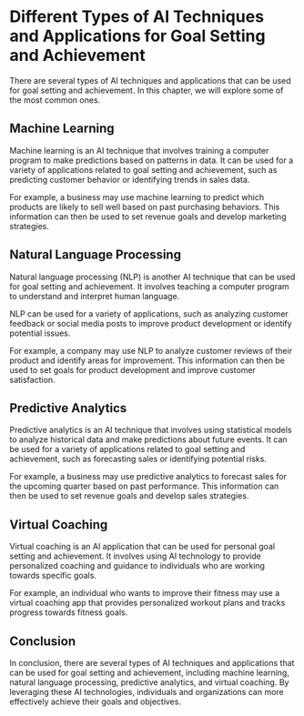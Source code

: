 Different Types of AI Techniques and Applications for Goal Setting and Achievement
===========================================================================================================================================================

There are several types of AI techniques and applications that can be used for goal setting and achievement. In this chapter, we will explore some of the most common ones.

Machine Learning
----------------

Machine learning is an AI technique that involves training a computer program to make predictions based on patterns in data. It can be used for a variety of applications related to goal setting and achievement, such as predicting customer behavior or identifying trends in sales data.

For example, a business may use machine learning to predict which products are likely to sell well based on past purchasing behaviors. This information can then be used to set revenue goals and develop marketing strategies.

Natural Language Processing
---------------------------

Natural language processing (NLP) is another AI technique that can be used for goal setting and achievement. It involves teaching a computer program to understand and interpret human language.

NLP can be used for a variety of applications, such as analyzing customer feedback or social media posts to improve product development or identify potential issues.

For example, a company may use NLP to analyze customer reviews of their product and identify areas for improvement. This information can then be used to set goals for product development and improve customer satisfaction.

Predictive Analytics
--------------------

Predictive analytics is an AI technique that involves using statistical models to analyze historical data and make predictions about future events. It can be used for a variety of applications related to goal setting and achievement, such as forecasting sales or identifying potential risks.

For example, a business may use predictive analytics to forecast sales for the upcoming quarter based on past performance. This information can then be used to set revenue goals and develop sales strategies.

Virtual Coaching
----------------

Virtual coaching is an AI application that can be used for personal goal setting and achievement. It involves using AI technology to provide personalized coaching and guidance to individuals who are working towards specific goals.

For example, an individual who wants to improve their fitness may use a virtual coaching app that provides personalized workout plans and tracks progress towards fitness goals.

Conclusion
----------

In conclusion, there are several types of AI techniques and applications that can be used for goal setting and achievement, including machine learning, natural language processing, predictive analytics, and virtual coaching. By leveraging these AI technologies, individuals and organizations can more effectively achieve their goals and objectives.
